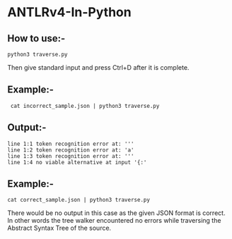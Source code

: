 # ANTLRv4-In-Python

## How to use:-

```
python3 traverse.py
```
Then give standard input and press Ctrl+D after it is complete.

## Example:-

```
 cat incorrect_sample.json | python3 traverse.py 
```
 
 ## Output:-
 
```
line 1:1 token recognition error at: '''
line 1:2 token recognition error at: 'a'
line 1:3 token recognition error at: '''
line 1:4 no viable alternative at input '{:'
```
## Example:-

```
cat correct_sample.json | python3 traverse.py
```

There would be no output in this case as the given JSON format is correct.
In other words the tree walker encountered no errors while traversing the Abstract Syntax Tree of the source.
